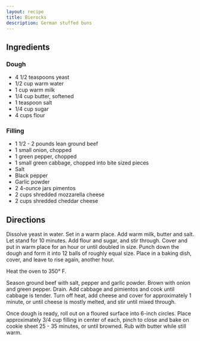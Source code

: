 ```yaml
---
layout: recipe
title: Bierocks
description: German stuffed buns
---
```


## Ingredients


### Dough

* 4 1/2 teaspoons yeast
* 1/2 cup warm water
* 1 cup warm milk
* 1/4 cup butter, softened
* 1 teaspoon salt
* 1/4 cup sugar
* 4 cups flour

### Filling

* 1 1/2 - 2 pounds lean ground beef
* 1 small onion, chopped
* 1 green pepper, chopped
* 1 small green cabbage, chopped into bite sized pieces
* Salt
* Black pepper
* Garlic powder
* 2 4-ounce jars pimentos
* 2 cups shredded mozzarella cheese
* 2 cups shredded cheddar cheese

## Directions

Dissolve yeast in water. Set in a warm place. Add warm milk, butter and
salt. Let stand for 10 minutes. Add flour and sugar, and stir through.
Cover and put in warm place for an hour or until doubled in size. Punch
down the dough and form it into 12 balls of roughly equal size. Place in
a baking dish, cover, and leave to rise again, another hour.

Heat the oven to 350° F.

Season ground beef with salt, pepper and garlic powder. Brown with onion
and green pepper. Drain. Add cabbage and pimientos and cook until
cabbage is tender. Turn off heat, add cheese and cover for approximately
1 minute, or until cheese is mostly melted, and stir until mixed
through.

Once dough is ready, roll out on a floured surface into 6-inch circles.
Place approximately 3/4 cup filling in center of each, pinch to close
and bake on cookie sheet 25 - 35 minutes, or until browned. Rub with
butter while still warm.
